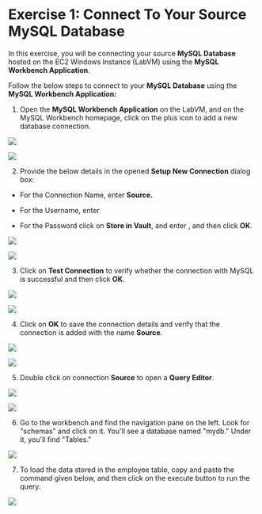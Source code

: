 # Exercise 1: Connect To Your Source MySQL Database

In this exercise, you will be connecting your source **MySQL Database** hosted on the EC2 Windows Instance (LabVM) using the **MySQL Workbench Application**.

Follow the below steps to connect to your **MySQL Database** using the **MySQL Workbench Application:**

1. Open the **MySQL Workbench Application** on the LabVM, and on the MySQL Workbench homepage, click on the plus icon to add a new database connection.

![](./labguide-rds/5.png)

![](./labguide-rds/6.png)

2. Provide the below details in the opened **Setup New Connection** dialog box:

* For the Connection Name, enter **Source.**

* For the Username, enter

* For the Password click on **Store in Vault**, and enter , and then click **OK**.

![](./labguide-rds/7.png)

![](./labguide-rds/8.png)

3. Click on **Test Connection** to verify whether the connection with MySQL is successful and then click **OK**.

![](./labguide-rds/9.png)

![](./labguide-rds/10.png)

4. Click on **OK** to save the connection details and verify that the connection is added with the name **Source**.

![](./labguide-rds/11.png)

![](./labguide-rds/12.png)

5. Double click on connection **Source** to open a **Query Editor**.

![](./labguide-rds/13.png)

![](./labguide-rds/14.png)

6. Go to the workbench and find the navigation pane on the left. Look for "schemas" and click on it. You'll see a database named "mydb." Under it, you'll find "Tables."

![](./labguide-rds/15.png)

7. To load the data stored in the employee table, copy and paste the command given below, and then click on the execute button to run the query.

![](./labguide-rds/16.png)